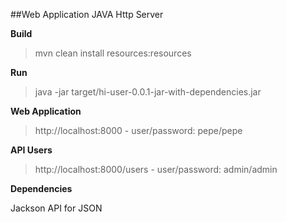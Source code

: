 ##Web Application JAVA Http Server

**Build**

> mvn clean install resources:resources

**Run**

> java -jar target/hi-user-0.0.1-jar-with-dependencies.jar

**Web Application**

> http://localhost:8000  - user/password: pepe/pepe

**API Users**

> http://localhost:8000/users - user/password: admin/admin

**Dependencies**

Jackson API for JSON 
